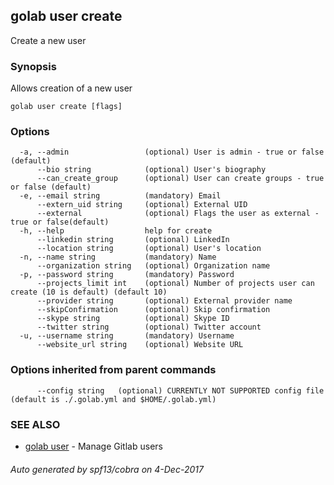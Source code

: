 ## golab user create

Create a new user

### Synopsis


Allows creation of a new user

```
golab user create [flags]
```

### Options

```
  -a, --admin                 (optional) User is admin - true or false (default)
      --bio string            (optional) User's biography
      --can_create_group      (optional) User can create groups - true or false (default)
  -e, --email string          (mandatory) Email
      --extern_uid string     (optional) External UID
      --external              (optional) Flags the user as external - true or false(default)
  -h, --help                  help for create
      --linkedin string       (optional) LinkedIn
      --location string       (optional) User's location
  -n, --name string           (mandatory) Name
      --organization string   (optional) Organization name
  -p, --password string       (mandatory) Password
      --projects_limit int    (optional) Number of projects user can create (10 is default) (default 10)
      --provider string       (optional) External provider name
      --skipConfirmation      (optional) Skip confirmation
      --skype string          (optional) Skype ID
      --twitter string        (optional) Twitter account
  -u, --username string       (mandatory) Username
      --website_url string    (optional) Website URL
```

### Options inherited from parent commands

```
      --config string   (optional) CURRENTLY NOT SUPPORTED config file (default is ./.golab.yml and $HOME/.golab.yml)
```

### SEE ALSO
* [golab user](golab_user.md)	 - Manage Gitlab users

###### Auto generated by spf13/cobra on 4-Dec-2017
